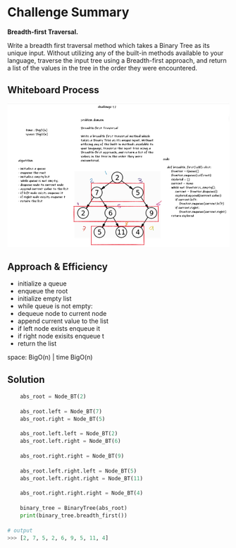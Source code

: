 # Challenge Summary
<!-- Description of the challenge -->
**Breadth-first Traversal.**

Write a breadth first traversal method which takes a Binary Tree as its unique input. Without utilizing any of the built-in methods available to your language, traverse the input tree using a Breadth-first approach, and return a list of the values in the tree in the order they were encountered.

## Whiteboard Process
<!-- Embedded whiteboard image -->
![img](../../assets/breadth_first.png)
## Approach & Efficiency
<!-- What approach did you take? Why? What is the Big O space/time for this approach? -->

- initialize a queue
- enqueue the root
- initialize empty list
- while queue is not empty:
- dequeue node to current node
- append current value to the list
- if left node exists enqueue it
- if right node exisits enqueue t
- return the list

space: BigO(n) | time BigO(n)

## Solution
<!-- Show how to run your code, and examples of it in action -->
```python
    abs_root = Node_BT(2)

    abs_root.left = Node_BT(7)
    abs_root.right = Node_BT(5)

    abs_root.left.left = Node_BT(2)
    abs_root.left.right = Node_BT(6)

    abs_root.right.right = Node_BT(9)

    abs_root.left.right.left = Node_BT(5)
    abs_root.left.right.right = Node_BT(11)

    abs_root.right.right.right = Node_BT(4)

    binary_tree = BinaryTree(abs_root)
    print(binary_tree.breadth_first())

# output
>>> [2, 7, 5, 2, 6, 9, 5, 11, 4]
```

